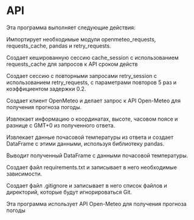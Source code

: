 # API
Эта программа выполняет следующие действия:



Импортирует необходимые модули openmeteo_requests, requests_cache, pandas и retry_requests.

Создает кешированную сессию cache_session с использованием requests_cache для запросов к API сроком действ

Создает сессию с повторными запросами retry_session с использованием retry_requests, с параметрами повторов 5 раз и коэффициентом задержки 0.2.

Создает клиент OpenMeteo и делает запрос к API Open-Meteo для получения прогноза погоды.

Извлекает информацию о координатах, высоте, часовом поясе и разнице с GMT+0 из полученного ответа.

Извлекает данные почасовой температуры из ответа и создает DataFrame с этими данными, используя библиотеку pandas.

Выводит полученный DataFrame с данными почасовой температуры.

Создает файл requirements.txt и записывает в него необходимые зависимости.

Создает файл .gitignore и записывает в него список файлов и директорий, которые будут игнорироваться Git.


Эта программа использует API Open-Meteo для получения прогноза погоды
